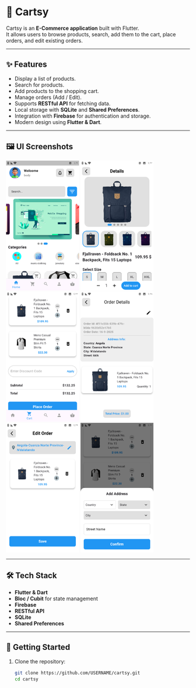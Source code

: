 # 🛒 Cartsy

Cartsy is an **E-Commerce application** built with Flutter.  
It allows users to browse products, search, add them to the cart, place orders, and edit existing orders.

---

## ✨ Features
- Display a list of products.
- Search for products.
- Add products to the shopping cart.
- Manage orders (Add / Edit).
- Supports **RESTful API** for fetching data.
- Local storage with **SQLite** and **Shared Preferences**.
- Integration with **Firebase** for authentication and storage.
- Modern design using **Flutter & Dart**.

---

## 🖼️ UI Screenshots

<p float="left">
  <img src="screenshots/home_page.png" width="200" />
  <img src="screenshots/product_details.png" width="200" />
  <img src="screenshots/cart_page.png" width="200" />
  <img src="screenshots/order_details.png" width="200" />
  <img src="screenshots/edit_order.png" width="200" />
  <img src="screenshots/add_address.png" width="200" />
</p>


---

## 🛠️ Tech Stack
- **Flutter & Dart**
- **Bloc / Cubit** for state management
- **Firebase**
- **RESTful API**
- **SQLite**
- **Shared Preferences**

---

## 🚀 Getting Started
1. Clone the repository:
   ```bash
   git clone https://github.com/USERNAME/cartsy.git
   cd cartsy

